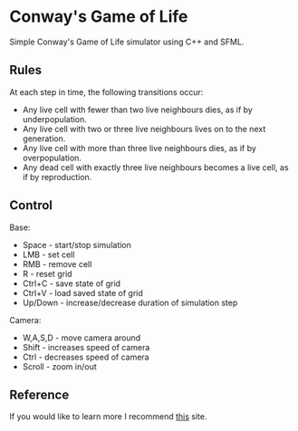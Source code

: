 # Conway's Game of Life

Simple Conway's Game of Life simulator using C++ and SFML.


## Rules

At each step in time, the following transitions occur:

- Any live cell with fewer than two live neighbours dies, as if by underpopulation.
- Any live cell with two or three live neighbours lives on to the next generation.
- Any live cell with more than three live neighbours dies, as if by overpopulation.
- Any dead cell with exactly three live neighbours becomes a live cell, as if by reproduction.

## Control

Base:

- Space - start/stop simulation
- LMB - set cell
- RMB - remove cell
- R - reset grid
- Ctrl+C - save state of grid
- Ctrl+V - load saved state of grid
- Up/Down - increase/decrease duration of simulation step

Camera:

- W,A,S,D - move camera around
- Shift - increases speed of camera
- Ctrl - decreases speed of camera
- Scroll - zoom in/out

## Reference

If you would like to learn more I recommend [this](https://en.wikipedia.org/wiki/Conway%27s_Game_of_Life) site.
